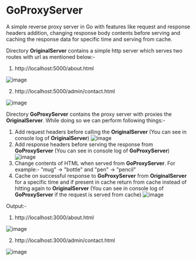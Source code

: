 # GoProxyServer
A simple reverse proxy server in Go with features like request and response headers addition, changing response body contents before serving and caching the response data for specific time and serving from cache. 

Directory **OriginalServer** contains a simple http server which serves two routes with url as mentioned below:-
1. http://localhost:5000/about.html

![image](https://user-images.githubusercontent.com/85868251/121872601-16807980-cd23-11eb-9325-a7082a41d401.png)

2. http://localhost:5000/admin/contact.html

![image](https://user-images.githubusercontent.com/85868251/121872559-08325d80-cd23-11eb-97e5-efa77637175e.png)

Directory **GoProxyServer** contains the proxy server with proxies the **OriginalServer**.
While doing so we can perform following things:-
1. Add request headers before calling the **OriginalServer** (You can see in console log of **OriginalServer**)
![image](https://user-images.githubusercontent.com/85868251/121870805-08c9f480-cd21-11eb-9747-b70d362f2ca6.png)
2. Add response headers before serving the response from **GoProxyServer** (You can see in console log of **GoProxyServer**)
![image](https://user-images.githubusercontent.com/85868251/121870926-28611d00-cd21-11eb-8ac2-1b97e03ebc67.png)
3. Change contents of HTML when served from **GoProxyServer**. For example:- "mug" -> "bottle" and "pen" -> "pencil"
4. Cache on successful response to **GoProxyServer** from **OriginalServer** for a specific time and if present in cache return from cache instead of hitting again to **OriginalServer** (You can see in console log of **GoProxyServer** if the request is served from cache)
![image](https://user-images.githubusercontent.com/85868251/121871033-475faf00-cd21-11eb-809e-41353e456222.png)


Output:-
1. http://localhost:3000/about.html

![image](https://user-images.githubusercontent.com/85868251/121872696-34e67500-cd23-11eb-9b44-8fe18a248ed5.png)

2. http://localhost:3000/admin/contact.html

![image](https://user-images.githubusercontent.com/85868251/121872656-27c98600-cd23-11eb-8a46-57b1b8a4cd83.png)
